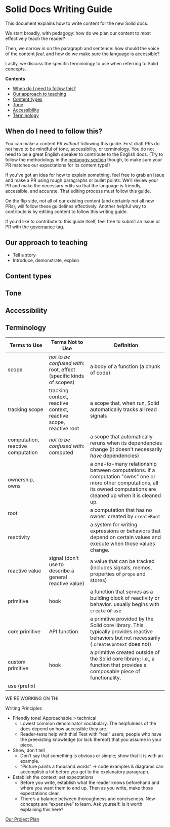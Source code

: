 # Solid Docs Writing Guide

This document explains how to write content for the new Solid docs.

We start broadly, with pedagogy: how do we plan our content to most effectively teach the reader?

Then, we narrow in on the paragraph and sentence: how should the voice of the content _feel_, and how do we make sure the language is accessible?

Lastly, we discuss the specific terminology to use when referring to Solid concepts.

**Contents**

- [When do I need to follow this?](#when-do-i-need-to-follow-this)
- [Our approach to teaching](#our-approach-to-teaching)
- [Content types](#content-types)
- [Tone](#tone)
- [Accessibility](#accessibility)
- [Terminology](#terminology)

## When do I need to follow this?

You can make a content PR _without_ following this guide. First draft PRs do not have to be mindful of tone, accessibility, or terminology. You do not need to be a great English speaker to contribute to the English docs. (Try to follow the methodology in the [pedagogy section](#pedagogy) though, to make sure your PR matches our expectations for its content type!)

If you've got an idea for how to explain something, feel free to grab an Issue and make a PR using rough paragraphs or bullet points. We'll review your PR and make the necessary edits so that the language is friendly, accessible, and accurate. That editing process must follow this guide.

On the flip side, not all of our existing content (and certainly not all new PRs), will follow these guidelines effectively. Another helpful way to contribute is by editing content to follow this writing guide.

If you'd like to contribute to this guide itself, feel free to submit an Issue or PR with the [governance](https://github.com/solidjs/solid-docs-next/labels/governance) tag.

## Our approach to teaching

- Tell a story
- Introduce, demonstrate,  explain

## Content types

## Tone

## Accessibility

## Terminology

| Terms to Use                      | Terms Not to Use                                                   | Definition                                                                                                                                                                |
| --------------------------------- | ------------------------------------------------------------------ | ------------------------------------------------------------------------------------------------------------------------------------------------------------------------- |
| scope                             | _not to be confused with:_ root, effect (specific kinds of scopes) | a body of a function (a chunk of code)                                                                                                                                    |
| tracking scope                    | tracking context, reactive context, reactive scope, reactive root  | a scope that, when run, Solid automatically tracks all read signals                                                                                                       |
| computation, reactive computation | _not to be confused with_: computed                                | a scope that automatically reruns when its dependencies change (it doesn't necessarily _have_ dependencies)                                                               |
| ownership, owns                   |                                                                    | a one-to-many relationship between computations. If a computation "owns" one or more other computations, all its owned computations are cleaned up when it is cleaned up. |
| root                              |                                                                    | a computation that has no owner. created by `createRoot`                                                                                                                  |
| reactivity                        |                                                                    | a system for writing expressions or behaviors that depend on certain values and execute when those values change.                                                         |
| reactive value                    | signal (don't use to describe a general reactive value)            | a value that can be tracked (includes signals, memos, properties of `props` and stores)                                                                                   |
| primitive                         | hook                                                               | a function that serves as a building block of reactivity or behavior. usually begins with `create` or `use`                                                               |
| core primitive                    | API function                                                       | a primitive provided by the Solid core library. This typically provides reactive behaviors but not necessarily ( `createContext` does not)                                |
| custom primitive                  | hook                                                               | a primitive created outside of the Solid core library; i.e., a function that provides a composable piece of functionality.                                                |
| use (prefix)                      |                                                                    |

WE'RE WORKING ON THI

Writing Principles

- Friendly tone! Approachable > technical
  - Lowest common denominator vocabulary. The helpfulness of the docs depend on how accessible they are.
  - Reader-tests help with this! Test with “real” users; people who have the preexisting knowledge (or lack thereof) that you assume in your piece.
- Show, don’t tell
  - Don’t say that something is obvious or simple; show that it is with an example.
  - “Picture paints a thousand words” -> code examples & diagrams can accomplish a lot before you get to the explanatory paragraph.
- Establish the context; set expectations
  - Before you write, establish what the reader knows beforehand and where you want them to end up. Then as you write, make those expectations clear.
  - There’s a balance between thoroughness and conciseness. New concepts are “expensive” to learn. Ask yourself: is it worth explaining this here?

[Our Project Plan](https://docs.google.com/document/d/1Z25C3LhJF4KGbf1YvnmQo7dOzF5KjEVQtoE0ucy3BJs/edit?usp=sharing)
